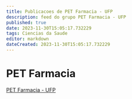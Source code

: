 ```yaml
---
title: Publicacoes de PET Farmacia - UFP 
description: feed do grupo PET Farmacia - UFP
published: true
date: 2023-11-30T15:05:17.732229
tags: Ciencias da Saude
editor: markdown
dateCreated: 2023-11-30T15:05:17.732229
---
```


# PET Farmacia
[PET Farmacia - UFP](/grupo/163PETFarmaciaUFP)